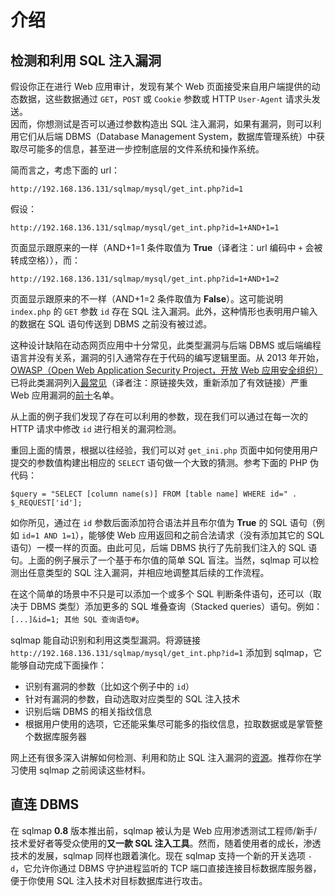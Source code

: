 # 介绍

## 检测和利用 SQL 注入漏洞

假设你正在进行 Web 应用审计，发现有某个 Web 页面接受来自用户端提供的动态数据，这些数据通过 `GET`，`POST` 或 `Cookie` 参数或 HTTP `User-Agent` 请求头发送。  
因而，你想测试是否可以通过参数构造出 SQL 注入漏洞，如果有漏洞，则可以利用它们从后端 DBMS（Database Management System，数据库管理系统）中获取尽可能多的信息，甚至进一步控制底层的文件系统和操作系统。

简而言之，考虑下面的 url：

```
http://192.168.136.131/sqlmap/mysql/get_int.php?id=1
```

假设：

```
http://192.168.136.131/sqlmap/mysql/get_int.php?id=1+AND+1=1
```
    
页面显示跟原来的一样（AND+1=1 条件取值为 **True**（译者注：url 编码中 `+` 会被转成空格）），而：

```
http://192.168.136.131/sqlmap/mysql/get_int.php?id=1+AND+1=2
```  

页面显示跟原来的不一样（AND+1=2 条件取值为 **False**）。这可能说明 `index.php` 的 `GET` 参数 `id` 存在 SQL 注入漏洞。此外，这种情形也表明用户输入的数据在 SQL 语句传送到 DBMS 之前没有被过滤。

这种设计缺陷在动态网页应用中十分常见，此类型漏洞与后端 DBMS 或后端编程语言并没有关系，漏洞的引入通常存在于代码的编写逻辑里面。从 2013 年开始，[OWASP（Open Web Application Security Project，开放 Web 应用安全组织）](http://www.owasp.org)已将此类漏洞列入[最常见](https://www.owasp.org/images/f/f8/OWASP_Top_10_-_2013.pdf)（译者注：原链接失效，重新添加了有效链接）严重 Web 应用漏洞的[前十](http://www.owasp.org/index.php/Category:OWASP_Top_Ten_Project)名单。

从上面的例子我们发现了存在可以利用的参数，现在我们可以通过在每一次的 HTTP 请求中修改 `id` 进行相关的漏洞检测。

重回上面的情景，根据以往经验，我们可以对 `get_ini.php` 页面中如何使用用户提交的参数值构建出相应的 `SELECT` 语句做一个大致的猜测。参考下面的 PHP 伪代码：

```
$query = "SELECT [column name(s)] FROM [table name] WHERE id=" . $_REQUEST['id'];
```

如你所见，通过在 `id` 参数后面添加符合语法并且布尔值为 **True** 的 SQL 语句（例如 `id=1 AND 1=1`），能够使 Web 应用返回和之前合法请求（没有添加其它的 SQL 语句）一模一样的页面。由此可见，后端 DBMS 执行了先前我们注入的 SQL 语句。上面的例子展示了一个基于布尔值的简单 SQL 盲注。当然，sqlmap 可以检测出任意类型的 SQL 注入漏洞，并相应地调整其后续的工作流程。

在这个简单的场景中不只是可以添加一个或多个 SQL 判断条件语句，还可以（取决于 DBMS 类型）添加更多的 SQL 堆叠查询（Stacked queries）语句。例如：`[...]&id=1; 其他 SQL 查询语句#`。

sqlmap 能自动识别和利用这类型漏洞。将源链接 `http://192.168.136.131/sqlmap/mysql/get_int.php?id=1` 添加到 sqlmap，它能够自动完成下面操作：

* 识别有漏洞的参数（比如这个例子中的 `id`）
* 针对有漏洞的参数，自动选取对应类型的 SQL 注入技术
* 识别后端 DBMS 的相关指纹信息
* 根据用户使用的选项，它还能采集尽可能多的指纹信息，拉取数据或是掌管整个数据库服务器

网上还有很多深入讲解如何检测、利用和防止 SQL 注入漏洞的[资源](https://del.icio.us/inquis/sqlinjection)。推荐你在学习使用 sqlmap 之前阅读这些材料。

## 直连 DBMS

在 sqlmap **0.8** 版本推出前，sqlmap 被认为是 Web 应用渗透测试工程师/新手/技术爱好者等受众使用的**又一款 SQL 注入工具**。然而，随着使用者的成长，渗透技术的发展，sqlmap 同样也跟着演化。现在 sqlmap 支持一个新的开关选项 `-d`，它允许你通过 DBMS 守护进程监听的 TCP 端口直接连接目标数据库服务器，便于你使用 SQL 注入技术对目标数据库进行攻击。
